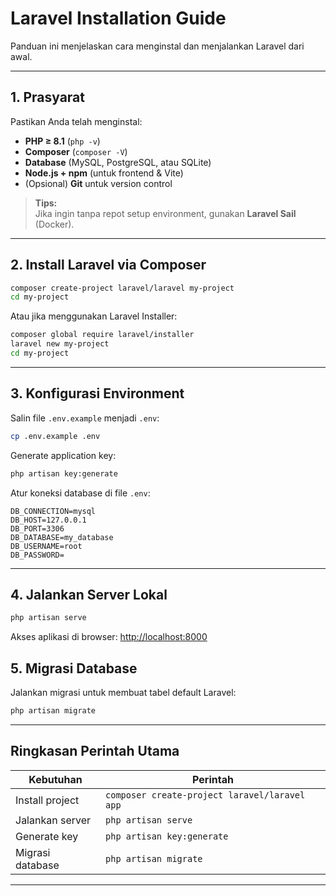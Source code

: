 # Laravel Installation Guide

Panduan ini menjelaskan cara menginstal dan menjalankan Laravel dari awal.

---

## 1. Prasyarat

Pastikan Anda telah menginstal:

-   **PHP ≥ 8.1** (`php -v`)
-   **Composer** (`composer -V`)
-   **Database** (MySQL, PostgreSQL, atau SQLite)
-   **Node.js + npm** (untuk frontend & Vite)
-   (Opsional) **Git** untuk version control

> **Tips:**  
> Jika ingin tanpa repot setup environment, gunakan **Laravel Sail** (Docker).

---

## 2. Install Laravel via Composer

```bash
composer create-project laravel/laravel my-project
cd my-project
```

Atau jika menggunakan Laravel Installer:

```bash
composer global require laravel/installer
laravel new my-project
cd my-project
```

---

## 3. Konfigurasi Environment

Salin file `.env.example` menjadi `.env`:

```bash
cp .env.example .env
```

Generate application key:

```bash
php artisan key:generate
```

Atur koneksi database di file `.env`:

```env
DB_CONNECTION=mysql
DB_HOST=127.0.0.1
DB_PORT=3306
DB_DATABASE=my_database
DB_USERNAME=root
DB_PASSWORD=
```

---

## 4. Jalankan Server Lokal

```bash
php artisan serve
```

Akses aplikasi di browser: [http://localhost:8000](http://localhost:8000)

## 5. Migrasi Database

Jalankan migrasi untuk membuat tabel default Laravel:

```bash
php artisan migrate
```

---

## Ringkasan Perintah Utama

| Kebutuhan        | Perintah                                      |
| ---------------- | --------------------------------------------- |
| Install project  | `composer create-project laravel/laravel app` |
| Jalankan server  | `php artisan serve`                           |
| Generate key     | `php artisan key:generate`                    |
| Migrasi database | `php artisan migrate`                         |

---
